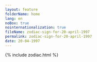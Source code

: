 ```yaml
---
layout: feature
folderName: home
lang: en
noBox: true
nointernationalization: true
fileName: zodiac-sign-for-20-april-1997
permalink: zodiac-sign-for-20-april-1997
date: 20-04-1997
---
```

{% include zodiac.html %}
